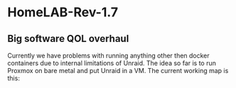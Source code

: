 # HomeLAB-Rev-1.7
## Big software QOL overhaul
Currently we have problems with running anything other then docker containers due to internal limitations of Unraid. The idea so far is to run Proxmox on bare metal and put Unraid in a VM. The current working map is this:
